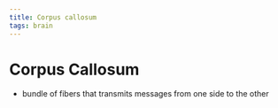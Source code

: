 ```yaml
---
title: Corpus callosum
tags: brain
---
```


# Corpus Callosum
- bundle of fibers that transmits messages from one side to the other


























































































